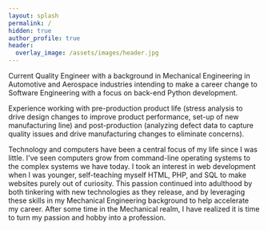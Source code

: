 ```yaml
---
layout: splash
permalink: /
hidden: true
author_profile: true
header:
  overlay_image: /assets/images/header.jpg
---
```


Current Quality Engineer with a background in Mechanical Engineering in Automotive and Aerospace industries intending to make a career change to Software Engineering with a focus on back-end Python development.

Experience working with pre-production product life (stress analysis to drive design changes to improve product performance, set-up of new manufacturing line) and post-production (analyzing defect data to capture quality issues and drive manufacturing changes to eliminate concerns).

Technology and computers have been a central focus of my life since I was little. I've seen computers grow from command-line operating systems to the complex systems we have today. I took an interest in web development when I was younger, self-teaching myself HTML, PHP, and SQL to make websites purely out of curiosity. This passion continued into adulthood by both tinkering with new technologies as they release, and by leveraging these skills in my Mechanical Engineering background to help accelerate my career. After some time in the Mechanical realm, I have realized it is time to turn my passion and hobby into a profession.

